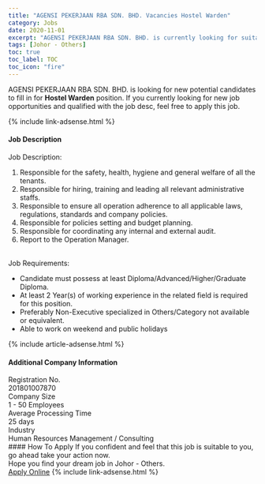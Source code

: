 ```yaml
---
title: "AGENSI PEKERJAAN RBA SDN. BHD. Vacancies Hostel Warden" 
category: Jobs 
date: 2020-11-01 
excerpt: "AGENSI PEKERJAAN RBA SDN. BHD. is currently looking for suitable person to fill in the Hostel Warden which positioned at Johor - Others" 
tags: [Johor - Others] 
toc: true 
toc_label: TOC 
toc_icon: "fire" 
--- 
```


<p>AGENSI PEKERJAAN RBA SDN. BHD. is looking for new potential candidates to fill in for <b>Hostel Warden</b> position. If you currently looking for new job opportunities and qualified with the job desc, feel free to apply this job.
</p>{% include link-adsense.html %} 
<div><div><h4>Job Description</h4></div><div><div><span><div><div>Job Description:</div><ol><li>Responsible for the safety, health, hygiene and general welfare of all the tenants.</li><li>Responsible for hiring, training and leading all relevant administrative staffs.</li><li>Responsible to ensure all operation adherence to all applicable laws, regulations, standards and company policies.</li><li>Responsible for policies setting and budget planning.</li><li>Responsible for coordinating any internal and external audit.</li><li>Report to the Operation Manager.</li></ol><div><br>Job Requirements:</div><ul><li>Candidate must possess at least Diploma/Advanced/Higher/Graduate Diploma.</li><li>At least 2 Year(s) of working experience in the related field is required for this position.</li><li>Preferably Non-Executive specialized in Others/Category not available or equivalent.</li><li>Able to work on weekend and public holidays</li></ul></div></span></div></div></div> 
{% include article-adsense.html %} 
<div><div><h4>Additional Company Information</h4></div><div><div><div><div><div><div><div><span>Registration No.</span></div><div><span>201801007870</span></div></div></div></div><div><div><div><div><span>Company Size</span></div><div><span>1 - 50 Employees</span></div></div></div></div><div><div><div><div><span>Average Processing Time</span></div><div><span>25 days</span></div></div></div></div><div><div><div><div><span>Industry</span></div><div><span>Human Resources Management / Consulting</span></div></div></div></div></div></div></div></div> 
#### How To Apply 
If you confident and feel that this job is suitable to you, go ahead take your action now. <br/> 
Hope you find your dream job in Johor - Others. <br/> 
<a href="https://www.jobstreet.com.my/en/job/hostel-warden-4415173?jobId=jobstreet-my-job-4415173&sectionRank=5&token=0~8b20aa1a-b401-4579-9385-7c8f25415886&fr=SRP%20View%20In%20New%20Ta" class="btn btn--info" target="_blank" rel="nofollow noopenner">Apply Online</a> 
{% include link-adsense.html %} 